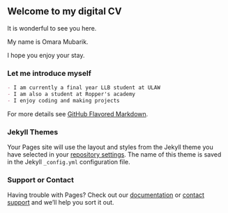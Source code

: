## Welcome to my digital CV

It is wonderful to see you here.

My name is Omara Mubarik.

I hope you enjoy your stay.

### Let me introduce myself

```markdown
- I am currently a final year LLB student at ULAW 
- I am also a student at Ropper's academy 
- I enjoy coding and making projects 
```

For more details see [GitHub Flavored Markdown](https://guides.github.com/features/mastering-markdown/).

### Jekyll Themes

Your Pages site will use the layout and styles from the Jekyll theme you have selected in your [repository settings](https://github.com/omara171/digital_cv/settings). The name of this theme is saved in the Jekyll `_config.yml` configuration file.

### Support or Contact

Having trouble with Pages? Check out our [documentation](https://docs.github.com/categories/github-pages-basics/) or [contact support](https://support.github.com/contact) and we’ll help you sort it out.
